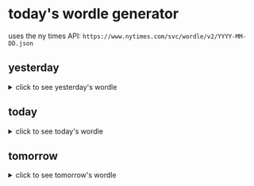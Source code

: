 # today's wordle generator

uses the ny times API: `https://www.nytimes.com/svc/wordle/v2/YYYY-MM-DD.json`

## yesterday

<details>
    <summary>click to see yesterday's wordle</summary>

    party

</details>

## today

<details>
    <summary>click to see today's wordle</summary>

    chart

</details>

## tomorrow

<details>
    <summary>click to see tomorrow's wordle</summary>

    anode

</details>
